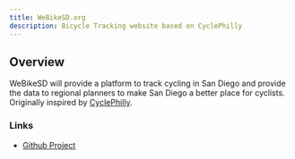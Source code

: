 ```yaml
---
title: WeBikeSD.org
description: Bicycle Tracking website based on CyclePhilly
---
```


## Overview

WeBikeSD will provide a platform to track cycling in San Diego and provide the data to regional planners to make San Diego a better place for cyclists. Originally inspired by [CyclePhilly](http://www.cyclephilly.org).

### Links

* [Github Project](https://github.com/opensandiego/WeBikeSD)




